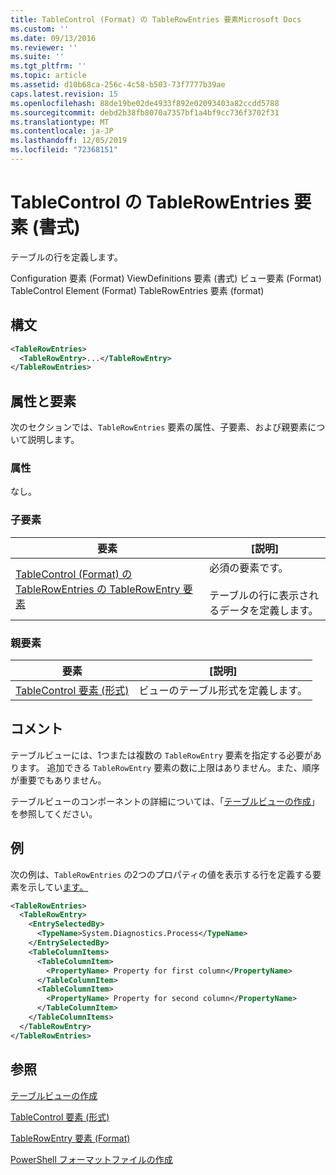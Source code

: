 ```yaml
---
title: TableControl (Format) の TableRowEntries 要素Microsoft Docs
ms.custom: ''
ms.date: 09/13/2016
ms.reviewer: ''
ms.suite: ''
ms.tgt_pltfrm: ''
ms.topic: article
ms.assetid: d10b68ca-256c-4c58-b503-73f7777b39ae
caps.latest.revision: 15
ms.openlocfilehash: 88de19be02de4933f892e02093403a82ccdd5788
ms.sourcegitcommit: debd2b38fb8070a7357bf1a4bf9cc736f3702f31
ms.translationtype: MT
ms.contentlocale: ja-JP
ms.lasthandoff: 12/05/2019
ms.locfileid: "72368151"
---
```

# <a name="tablerowentries-element-for-tablecontrol-format"></a>TableControl の TableRowEntries 要素 (書式)

テーブルの行を定義します。

Configuration 要素 (Format) ViewDefinitions 要素 (書式) ビュー要素 (Format) TableControl Element (Format) TableRowEntries 要素 (format)

## <a name="syntax"></a>構文

```xml
<TableRowEntries>
  <TableRowEntry>...</TableRowEntry>
</TableRowEntries>
```

## <a name="attributes-and-elements"></a>属性と要素

次のセクションでは、`TableRowEntries` 要素の属性、子要素、および親要素について説明します。

### <a name="attributes"></a>属性

なし。

### <a name="child-elements"></a>子要素

|要素|[説明]|
|-------------|-----------------|
|[TableControl (Format) の TableRowEntries の TableRowEntry 要素](./tablerowentry-element-for-tablerowentries-for-tablecontrol-format.md)|必須の要素です。<br /><br /> テーブルの行に表示されるデータを定義します。|

### <a name="parent-elements"></a>親要素

|要素|[説明]|
|-------------|-----------------|
|[TableControl 要素 (形式)](./tablecontrol-element-format.md)|ビューのテーブル形式を定義します。|

## <a name="remarks"></a>コメント

テーブルビューには、1つまたは複数の `TableRowEntry` 要素を指定する必要があります。 追加できる `TableRowEntry` 要素の数に上限はありません。また、順序が重要でもありません。

テーブルビューのコンポーネントの詳細については、「[テーブルビューの作成](./creating-a-table-view.md)」を参照してください。

## <a name="example"></a>例

次の例は、`TableRowEntries` の2つのプロパティの値を表示する行を定義する要素を示してい[ます。](/dotnet/api/System.Diagnostics.Process)

```xml
<TableRowEntries>
  <TableRowEntry>
    <EntrySelectedBy>
      <TypeName>System.Diagnostics.Process</TypeName>
    </EntrySelectedBy>
    <TableColumnItems>
      <TableColumnItem>
        <PropertyName> Property for first column</PropertyName>
      </TableColumnItem>
      <TableColumnItem>
        <PropertyName> Property for second column</PropertyName>
      </TableColumnItem>
    </TableColumnItems>
  </TableRowEntry>
</TableRowEntries>

```

## <a name="see-also"></a>参照

[テーブルビューの作成](./creating-a-table-view.md)

[TableControl 要素 (形式)](./tablecontrol-element-format.md)

[TableRowEntry 要素 (Format)](./tablerowentry-element-for-tablerowentries-for-tablecontrol-format.md)

[PowerShell フォーマットファイルの作成](./writing-a-powershell-formatting-file.md)

